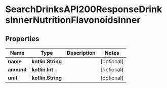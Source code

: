 
# SearchDrinksAPI200ResponseDrinksInnerNutritionFlavonoidsInner

## Properties
| Name | Type | Description | Notes |
| ------------ | ------------- | ------------- | ------------- |
| **name** | **kotlin.String** |  |  [optional] |
| **amount** | **kotlin.Int** |  |  [optional] |
| **unit** | **kotlin.String** |  |  [optional] |



